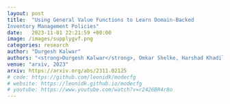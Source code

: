 ```yaml
---
layout: post
title:  "Using General Value Functions to Learn Domain-Backed
Inventory Management Policies"
date:   2023-11-01 22:21:59 +00:00
image: /images/supplygvf.png
categories: research
author: "Durgesh Kalwar"
authors: "<strong>Durgesh Kalwar</strong>, Omkar Shelke, Harshad Khadilkar"
venue: "arxiv, 2023"
arxiv: https://arxiv.org/abs/2311.02125
# code: https://github.com/leonidk/modecfg
# website: https://leonidk.github.io/modecfg
# youtube: https://www.youtube.com/watch?v=r2426BR4r8o
---
```

<!-- We show the benefits of discovering an ensemble of configurations for a given algorithm during the course of optimization. Results on stereo, planning and visual odometry.  -->
